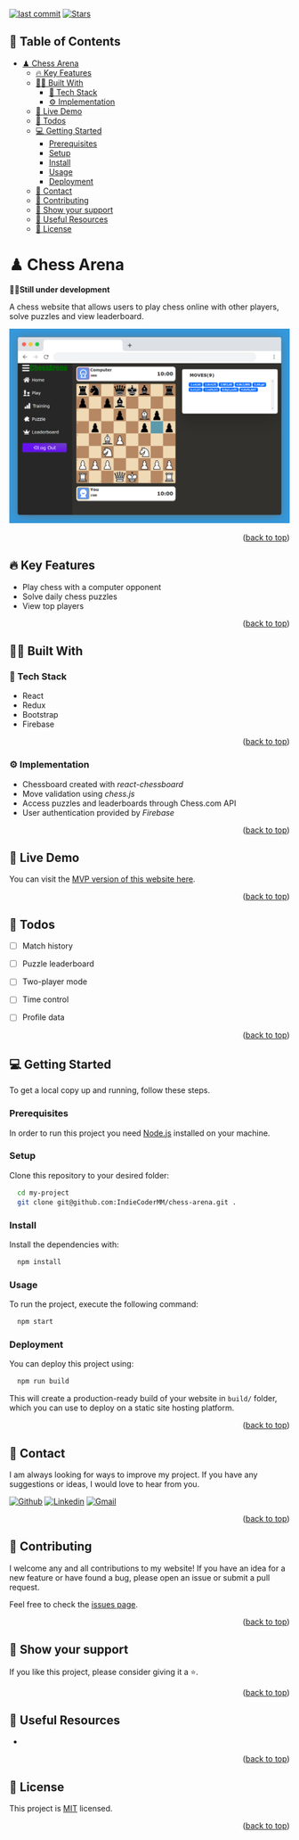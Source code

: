 <a name="readme-top"></a>

[![last commit](https://custom-icon-badges.demolab.com/github/last-commit/indiecodermm/chess-arena?logo=history&logoColor=white&label=Update&color=%23673ab7)](https://github.com/IndieCoderMM/chess-arena/commits/)
[![Stars](https://custom-icon-badges.demolab.com/github/stars/IndieCoderMM/chess-arena?logo=star&label=Stars)](https://github.com/IndieCoderMM/chess-arena/stargazers)


## 📑 Table of Contents
- [♟ Chess Arena](#-chess-arena)
  - [🔥 Key Features](#-key-features)
  - [👨‍💻 Built With](#-built-with)
    - [🧰 Tech Stack](#-tech-stack)
    - [⚙ Implementation](#-implementation)
  - [🚀 Live Demo](#-live-demo)
  - [🎯 Todos](#-todos)
  - [💻 Getting Started](#-getting-started)
    - [Prerequisites](#prerequisites)
    - [Setup](#setup)
    - [Install](#install)
    - [Usage](#usage)
    - [Deployment](#deployment)
  - [📧 Contact](#-contact)
  - [🤝 Contributing](#-contributing)
  - [💖 Show your support](#-show-your-support)
  - [💎 Useful Resources](#-useful-resources)
  - [📝 License](#-license)


# ♟ Chess Arena

**👷‍♂️Still under development**

A chess website that allows users to play chess online with other players, solve puzzles and view leaderboard.

![Screenshot](app_screenshot.png)

<p align="right">(<a href="#readme-top">back to top</a>)</p>

## 🔥 Key Features

- Play chess with a computer opponent 
- Solve daily chess puzzles 
- View top players

<p align="right">(<a href="#readme-top">back to top</a>)</p>

## 👨‍💻 Built With

### 🧰 Tech Stack
- React
- Redux
- Bootstrap
- Firebase

<p align="right">(<a href="#readme-top">back to top</a>)</p>

### ⚙ Implementation
- Chessboard created with *react-chessboard*
- Move validation using *chess.js*
- Access puzzles and leaderboards through Chess.com API
- User authentication provided by *Firebase*

<p align="right">(<a href="#readme-top">back to top</a>)</p>

## 🚀 Live Demo

You can visit the [MVP version of this website here](https://chess-arena.onrender.com).

<p align="right">(<a href="#readme-top">back to top</a>)</p>


## 🎯 Todos

- [ ] Match history
- [ ] Puzzle leaderboard
- [ ] Two-player mode
- [ ] Time control
- [ ] Profile data


<p align="right">(<a href="#readme-top">back to top</a>)</p>


## 💻 Getting Started

To get a local copy up and running, follow these steps.

### Prerequisites

In order to run this project you need [Node.js](https://nodejs.org/en/) installed on your machine.

### Setup

Clone this repository to your desired folder:

```sh
  cd my-project
  git clone git@github.com:IndieCoderMM/chess-arena.git .
```

### Install

Install the dependencies with:

```sh
  npm install
```

### Usage

To run the project, execute the following command:

```sh
  npm start
```

### Deployment

You can deploy this project using:

```sh
  npm run build
```
This will create a production-ready build of your website in `build/` folder, which you can use to deploy on a static site hosting platform.

<p align="right">(<a href="#readme-top">back to top</a>)</p>

## 📧 Contact 

I am always looking for ways to improve my project. If you have any suggestions or ideas, I would love to hear from you.

[![Github](https://img.shields.io/badge/GitHub-673AB7?style=for-the-badge&logo=github&logoColor=white)](https://github.com/IndieCoderMM)
[![Linkedin](https://img.shields.io/badge/LinkedIn-0077B5?style=for-the-badge&logo=linkedin&logoColor=white)](https://linkedin.com/in/hthantoo)
[![Gmail](https://img.shields.io/badge/Gmail-D14836?style=for-the-badge&logo=gmail&logoColor=white)](mailto:hthant00chk@gmail.com)

<p align="right">(<a href="#readme-top">back to top</a>)</p>


## 🤝 Contributing 

I welcome any and all contributions to my website! If you have an idea for a new feature or have found a bug, please open an issue or submit a pull request.

Feel free to check the [issues page](../../issues/).

<p align="right">(<a href="#readme-top">back to top</a>)</p>


## 💖 Show your support 

If you like this project, please consider giving it a ⭐.

<p align="right">(<a href="#readme-top">back to top</a>)</p>

## 💎 Useful Resources
 -

<p align="right">(<a href="#readme-top">back to top</a>)</p>


## 📝 License

This project is [MIT](./LICENSE) licensed.

<p align="right">(<a href="#readme-top">back to top</a>)</p>